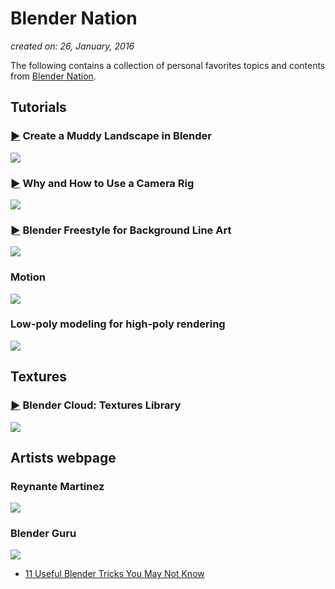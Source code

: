 # Blender Nation

*created on: 26, January, 2016*

The following contains a collection of personal favorites topics and contents from [Blender Nation](http://www.blendernation.com/).

## Tutorials

### [►](http://www.blendernation.com/2016/01/09/create-muddy-landscape-blender/) Create a Muddy Landscape in Blender
[![](G:\Markdown\Blendernation\img\Blendernationmud-702x336.jpg)](https://www.youtube.com/watch?time_continue=469&v=ibLBRxBC498)

### [►](http://www.blenderhd.com/tutorial/why-and-how-to-use-a-camera-rig/) Why and How to Use a Camera Rig
[![](G:\Markdown\Blendernation\img\cameraRig.JPG)](https://www.youtube.com/watch?v=H7CISQFl7kA)

### [►](http://www.blendernation.com/2015/12/29/blender-freestyle-background-line-art/) Blender Freestyle for Background Line Art
[![](G:\Markdown\Blendernation\img\lineart.JPG)](https://www.youtube.com/watch?v=2PoElEZbdwk)

### Motion
[![](G:\Markdown\Blendernation\img\motioon.png)](http://www.matthewinglis.com/tutorials/lowpolyabstracttutorial.aspx)

### Low-poly modeling for high-poly rendering
[![](G:\Markdown\Blendernation\img\lowpowhigh.jpg)](http://www.bjobernis.fr/news/post/displace-and-groups-modeling-tip-en)

## Textures
### [►](http://www.blendernation.com/2015/12/27/blender-cloud-textures-library/) Blender Cloud: Textures Library
[![](G:\Markdown\Blendernation\img\a74649bbdb309a6e5042cbfe88282de2505f6d71-l-702x336.jpg)](https://cloud.blender.org/p/textures/)

## Artists webpage

### Reynante Martinez
[![](G:\Markdown\Blendernation\img\reynanteMartinez.JPG)](http://www.reynantemartinez.com/tutorials.html)

### Blender Guru
[![](G:\Markdown\Blendernation\img\blenderguru.JPG)](http://www.blenderguru.com/)

* [11 Useful Blender Tricks You May Not Know](http://www.blenderguru.com/articles/11-useful-blender-tricks-you-may-not-know/)
